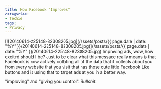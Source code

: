 ```yaml
---
title: How Facebook "Improves"
categories:
- Techie
tags:
- Privacy
---
```


[![20140614-225148-82308205.jpg](/assets/posts/{{ page.date | date: "%Y" }}/20140614-225148-82308205.jpg)](/assets/posts/{{ page.date | date: "%Y" }}/20140614-225148-82308205.jpg)
Improving ads, wow, how excited should I be? Just to be clear what this message really means is that Facebook is now actively collating all of the data that it collects about you from every website that you visit that has those cute little Facebook Like buttons and is using that to target ads at you in a better way.

"improving" and "giving you control". _Bullshit_.
